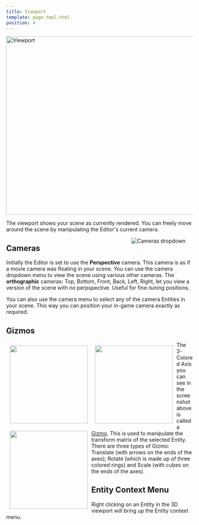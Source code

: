 ```yaml
---
title: Viewport
template: page.tmpl.html
position: 4
---
```


<img alt="Viewport" width="640" height="480" src="/images/user-manual/viewport.jpg" />

The viewport shows your scene as currently rendered. You can freely move around the scene by manipulating the Editor's current camera.

<img alt="Cameras dropdown" src="/images/user-manual/camera-dropdown.jpg" style="float:right; padding: 20px; padding-top: 0px;"/>

## Cameras

Initially the Editor is set to use the **Perspective** camera. This camera is as if a movie camera was floating in your scene. You can use the camera dropdown menu to view the scene using various other cameras. The **orthographic** cameras: Top, Bottom, Front, Back, Left, Right, let you view a version of the scene with no perpspective. Useful for fine-tuning positions.

You can also use the camera menu to select any of the camera Entities in your scene. This way you can position your in-game camera exactly as required.

## Gizmos

<img src="/images/user-manual/translate.jpg" style="width:210px; float: left; padding: 10px;"></img>
<img src="/images/user-manual/rotate.jpg" style="width:210px; float: left; padding: 10px;"></img>
<img src="/images/user-manual/scale.jpg" style="width:210px; float: left; padding: 10px;"></img>

The 3-Colored Axis you can see in the screenshot above is called a [Gizmo][1]. This is used to manipulate the transform matrix of the selected Entity. There are three types of Gizmo: Translate (with arrows on the ends of the axes); Rotate (which is made up of three colored rings) and Scale (with cubes on the ends of the axes).

## Entity Context Menu

Right clicking on an Entity in the 3D viewport will bring up the Entity context menu.

[1]: /user-manual/glossary#gizmo

